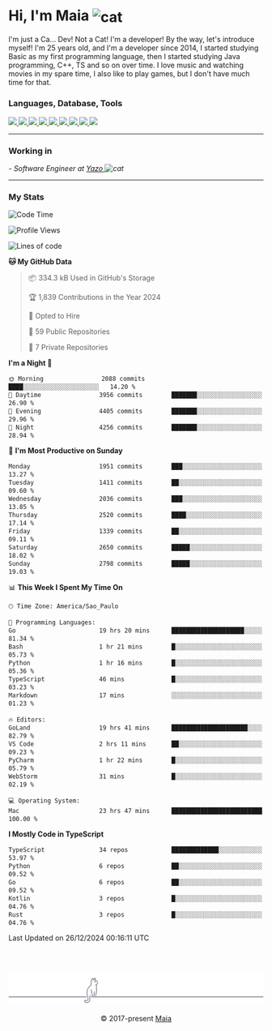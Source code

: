 <h1 align="left">Hi, I'm Maia 
<img src="https://emojis.slackmojis.com/emojis/images/1643509834/36299/black-cat.gif?1643509834" width="50" height="60" align="center"  alt="cat"/>
</h1>

I'm just a Ca... Dev! Not a Cat! I'm a developer! By the way, let's introduce myself!
I'm 25 years old, and I'm a developer since 2014, I started studying Basic as my first programming
language, then I started studying Java programming, C++, TS and so on over time.
I love music and watching movies in my spare time, I also like to play games, but I don't have much time for that.

<h3 align="left">Languages, Database, Tools</h3>
<p>
  <a href="https://www.typescriptlang.org">
    <img src="https://skillicons.dev/icons?i=ts" />
  </a>
  <a href="https://go.dev">
    <img src="https://skillicons.dev/icons?i=go" />
  </a>
  <a href="https://www.python.org">
    <img src="https://skillicons.dev/icons?i=python" />
  </a>
  <a href="https://gradle.org">
    <img src="https://skillicons.dev/icons?i=gradle" />
  </a>
  <a href="https://redis.io">
    <img src="https://skillicons.dev/icons?i=redis" />
  </a>
  <a href="https://www.mongodb.com">
    <img src="https://skillicons.dev/icons?i=mongodb" />
  </a>
  <a href="https://nodejs.org">
    <img src="https://skillicons.dev/icons?i=nodejs" />
  </a>
  <a href="https://www.javascript.com">
    <img src="https://skillicons.dev/icons?i=js" />
  </a>
  <a href="https://www.docker.com">
    <img src="https://skillicons.dev/icons?i=docker" />
  </a>
</p>

<hr/>

<h3>Working in</h3>

<p><em> - Software Engineer at <a href="[https://pdasolucoes.com.br](https://yazo.com.br/)">Yazo
</a><img src="https://media.giphy.com/media/WUlplcMpOCEmTGBtBW/giphy.gif" width="30" alt="cat"> 
</em></p>

<hr/>

### My Stats

<!--START_SECTION:waka-->
![Code Time](http://img.shields.io/badge/Code%20Time-5%2C021%20hrs%2028%20mins-blue)

![Profile Views](http://img.shields.io/badge/Profile%20Views-24-blue)

![Lines of code](https://img.shields.io/badge/From%20Hello%20World%20I%27ve%20Written-5.3%20million%20lines%20of%20code-blue)

**🐱 My GitHub Data** 

> 📦 334.3 kB Used in GitHub's Storage 
 > 
> 🏆 1,839 Contributions in the Year 2024
 > 
> 💼 Opted to Hire
 > 
> 📜 59 Public Repositories 
 > 
> 🔑 7 Private Repositories 
 > 
**I'm a Night 🦉** 

```text
🌞 Morning                2088 commits        ████░░░░░░░░░░░░░░░░░░░░░   14.20 % 
🌆 Daytime                3956 commits        ███████░░░░░░░░░░░░░░░░░░   26.90 % 
🌃 Evening                4405 commits        ███████░░░░░░░░░░░░░░░░░░   29.96 % 
🌙 Night                  4256 commits        ███████░░░░░░░░░░░░░░░░░░   28.94 % 
```
📅 **I'm Most Productive on Sunday** 

```text
Monday                   1951 commits        ███░░░░░░░░░░░░░░░░░░░░░░   13.27 % 
Tuesday                  1411 commits        ██░░░░░░░░░░░░░░░░░░░░░░░   09.60 % 
Wednesday                2036 commits        ███░░░░░░░░░░░░░░░░░░░░░░   13.85 % 
Thursday                 2520 commits        ████░░░░░░░░░░░░░░░░░░░░░   17.14 % 
Friday                   1339 commits        ██░░░░░░░░░░░░░░░░░░░░░░░   09.11 % 
Saturday                 2650 commits        █████░░░░░░░░░░░░░░░░░░░░   18.02 % 
Sunday                   2798 commits        █████░░░░░░░░░░░░░░░░░░░░   19.03 % 
```


📊 **This Week I Spent My Time On** 

```text
🕑︎ Time Zone: America/Sao_Paulo

💬 Programming Languages: 
Go                       19 hrs 20 mins      ████████████████████░░░░░   81.34 % 
Bash                     1 hr 21 mins        █░░░░░░░░░░░░░░░░░░░░░░░░   05.73 % 
Python                   1 hr 16 mins        █░░░░░░░░░░░░░░░░░░░░░░░░   05.36 % 
TypeScript               46 mins             █░░░░░░░░░░░░░░░░░░░░░░░░   03.23 % 
Markdown                 17 mins             ░░░░░░░░░░░░░░░░░░░░░░░░░   01.23 % 

🔥 Editors: 
GoLand                   19 hrs 41 mins      █████████████████████░░░░   82.79 % 
VS Code                  2 hrs 11 mins       ██░░░░░░░░░░░░░░░░░░░░░░░   09.23 % 
PyCharm                  1 hr 22 mins        █░░░░░░░░░░░░░░░░░░░░░░░░   05.79 % 
WebStorm                 31 mins             █░░░░░░░░░░░░░░░░░░░░░░░░   02.19 % 

💻 Operating System: 
Mac                      23 hrs 47 mins      █████████████████████████   100.00 % 
```

**I Mostly Code in TypeScript** 

```text
TypeScript               34 repos            █████████████░░░░░░░░░░░░   53.97 % 
Python                   6 repos             ██░░░░░░░░░░░░░░░░░░░░░░░   09.52 % 
Go                       6 repos             ██░░░░░░░░░░░░░░░░░░░░░░░   09.52 % 
Kotlin                   3 repos             █░░░░░░░░░░░░░░░░░░░░░░░░   04.76 % 
Rust                     3 repos             █░░░░░░░░░░░░░░░░░░░░░░░░   04.76 % 
```




 Last Updated on 26/12/2024 00:16:11 UTC
<!--END_SECTION:waka-->


<br/>
<br/>

<p align="center"><img src="https://raw.githubusercontent.com/gabrielmaialva33/gabrielmaialva33/master/assets/gray0_ctp_on_line.svg?sanitize=true" /></p>
<p align="center">&copy; 2017-present <a href="https://github.com/gabrielmaialva33/" target="_blank">Maia</a>
